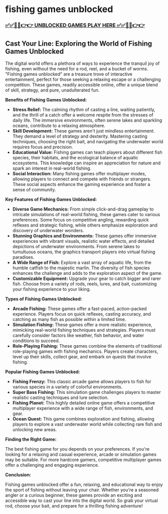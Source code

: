 # fishing games unblocked

### [✅✅🔴🔴👉👉 UNBLOCKED GAMES PLAY HERE ✅✅🔴🔴👉👉](https://topstoryindia.com)

## Cast Your Line: Exploring the World of Fishing Games Unblocked

The digital world offers a plethora of ways to experience the tranquil joy of fishing, even without the need for a rod, reel, and a bucket of worms. "Fishing games unblocked" are a treasure trove of interactive entertainment, perfect for those seeking a relaxing escape or a challenging competition. These games, readily accessible online, offer a unique blend of skill, strategy, and pure, unadulterated fun.

**Benefits of Fishing Games Unblocked:**

* **Stress Relief:** The calming rhythm of casting a line, waiting patiently, and the thrill of a catch offer a welcome respite from the stresses of daily life. The immersive environments, often serene lakes and sparkling oceans, contribute to a relaxing atmosphere.
* **Skill Development:** These games aren't just mindless entertainment. They demand a level of strategy and dexterity. Mastering casting techniques, choosing the right bait, and navigating the underwater world requires focus and precision.
* **Educational Value:** Fishing games can teach players about different fish species, their habitats, and the ecological balance of aquatic ecosystems. This knowledge can inspire an appreciation for nature and spark an interest in real-world fishing.
* **Social Interaction:** Many fishing games offer multiplayer modes, allowing players to connect and compete with friends or strangers. These social aspects enhance the gaming experience and foster a sense of community.

**Key Features of Fishing Games Unblocked:**

* **Diverse Game Mechanics:** From simple click-and-drag gameplay to intricate simulations of real-world fishing, these games cater to various preferences. Some focus on competitive angling, rewarding quick reflexes and strategic fishing, while others emphasize exploration and discovery of underwater wonders.
* **Stunning Graphics and Environments:** These games offer immersive experiences with vibrant visuals, realistic water effects, and detailed depictions of underwater environments. From serene lakes to tumultuous oceans, the graphics transport players into virtual fishing paradises.
* **A Wide Range of Fish:**  Explore a vast array of aquatic life, from the humble catfish to the majestic marlin. The diversity of fish species enhances the challenge and adds to the exploration aspect of the game.
* **Customizable Equipment:** Upgrade your gear to catch bigger and rarer fish. Choose from a variety of rods, reels, lures, and bait, customizing your fishing experience to your liking.

**Types of Fishing Games Unblocked:**

* **Arcade Fishing:** These games offer a fast-paced, action-packed experience. Players focus on quick reflexes, casting accuracy, and catching as many fish as possible within a limited time.
* **Simulation Fishing:** These games offer a more realistic experience, mimicking real-world fishing techniques and strategies. Players must carefully consider factors like weather, fish behavior, and water conditions to succeed.
* **Role-Playing Fishing:** These games combine the elements of traditional role-playing games with fishing mechanics. Players create characters, level up their skills, collect gear, and embark on quests that involve fishing.

**Popular Fishing Games Unblocked:**

* **Fishing Frenzy:** This classic arcade game allows players to fish for various species in a variety of colorful environments.
* **Super Bass Fishing:** This simulation game challenges players to master realistic casting techniques and lure selection.
* **Fishing Planet:** This highly detailed online game offers a competitive multiplayer experience with a wide range of fish, environments, and gear.
* **Ocean Quest:** This game combines exploration and fishing, allowing players to explore a vast underwater world while collecting rare fish and unlocking new areas.

**Finding the Right Game:**

The best fishing game for you depends on your preferences. If you're looking for a relaxing and casual experience, arcade or simulation games may be suitable. For more hardcore gamers, competitive multiplayer games offer a challenging and engaging experience. 

**Conclusion:**

Fishing games unblocked offer a fun, relaxing, and educational way to enjoy the sport of fishing without leaving your chair. Whether you're a seasoned angler or a curious beginner, these games provide an exciting and accessible way to cast your line into the digital world. So grab your virtual rod, choose your bait, and prepare for a thrilling fishing adventure! 
